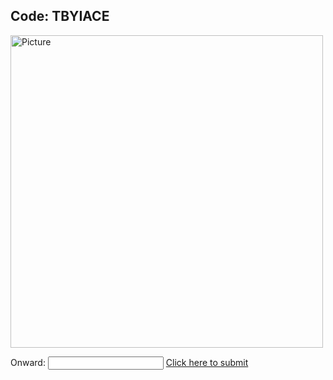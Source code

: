 ## Code: TBYIACE

<img class="profile" src="https://merrickmath.github.io/MerrickMath.github.io-CelebrateMath/space.png" alt="Picture" width="500" />


Onward: <input id='password' type='text'  />
<a href="https://forms.gle/kGVWWEMmNcFmxmfy6" onclick="javascript:return validatePass()">  Click here to submit  </a>
<script>
function validatePass(){
    if(document.getElementById('password').value == '90'){
        return true;
    }else{
        alert('wrong password!!');
        return false;
    }
}
</script>




